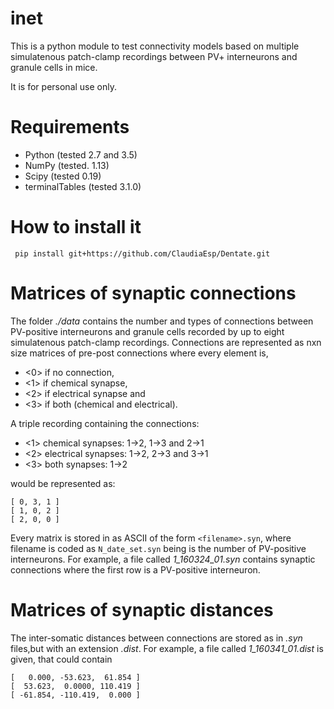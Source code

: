# inet 

This is a python module to test connectivity models based on multiple
simulatenous patch-clamp recordings between PV+ interneurons and granule cells in 
mice.

It is for personal use only. 

Requirements
============

* Python (tested 2.7 and 3.5)
* NumPy (tested. 1.13)
* Scipy (tested 0.19)
* terminalTables (tested 3.1.0)

How to install it
=================

``` pip install git+https://github.com/ClaudiaEsp/Dentate.git```

Matrices of synaptic connections
================================

The folder *./data* contains the number and types of connections between
PV-positive interneurons and granule cells recorded by up to eight 
simulatenous patch-clamp recordings. Connections are represented as
nxn size matrices of pre-post connections where every element is,

* <0> if no connection, 
* <1> if chemical synapse, 
* <2> if electrical synapse and 
* <3> if both (chemical and electrical). 

A triple recording containing the connections:
* <1> chemical synapses: 1->2, 1->3 and 2->1 
* <2> electrical synapses: 1->2, 2->3 and 3->1 
* <3> both synapses: 1->2

would be represented as:

```
[ 0, 3, 1 ]
[ 1, 0, 2 ]
[ 2, 0, 0 ]
```

Every matrix is stored in as ASCII of the form `<filename>.syn`, where
filename is coded as `N_date_set.syn` being <N> is the number of PV-positive
interneurons. For example, a file called *1_160324_01.syn* contains
synaptic connections where the first row is a PV-positive interneuron.

Matrices of synaptic distances
==============================
The inter-somatic distances between connections are stored as in *.syn* files,but with an extension *.dist*. For example, a file called *1_160341_01.dist* is given, that could contain

```
[   0.000, -53.623,  61.854 ]
[  53.623,  0.0000, 110.419 ]
[ -61.854, -110.419,  0.000 ]

```

